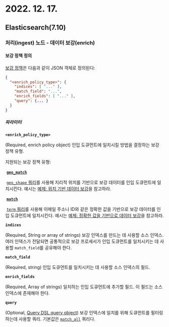 # 2022. 12. 17.

## Elasticsearch(7.10)

### 처리(ingest) 노드 - 데이터 보강(enrich)

#### 보강 정책 정의

[보강 정책][enrich-policy]은 다음과 같이 JSON 객체로 정의된다:

```json
{
  "<enrich_policy_type>": {
    "indices": [ "..." ],
    "match_field": "...",
    "enrich_fields": [ "..." ],
    "query": {... }
  }
}
```

##### 파라미터

**`<enrich_policy_type>`**

(Required, enrich policy object) 인입 도큐먼트에 일치시킬 방법을 결정하는 보강 정책 유형.

지원되는 보강 정책 유형:

​	**[`geo_match`](https://www.elastic.co/guide/en/elasticsearch/reference/7.10/geo-match-enrich-policy-type.html)**

​		[`geo_shape` 쿼리](https://www.elastic.co/guide/en/elasticsearch/reference/7.10/query-dsl-geo-shape-query.html)를 사용해 지리적 위치를 기반으로 보강 데이터를 인입 도큐먼트에 일치시킨다. 예시는 [예제: 위치 기반 데이터 보강](https://www.elastic.co/guide/en/elasticsearch/reference/7.10/geo-match-enrich-policy-type.html)을 참고하라.

​	**[`match`](https://www.elastic.co/guide/en/elasticsearch/reference/7.10/match-enrich-policy-type.html)**

​		[`term` 쿼리](https://www.elastic.co/guide/en/elasticsearch/reference/7.10/query-dsl-term-query.html)를 사용해 이메일 주소나 ID와 같은 정확한 값을 기반으로 보강 데이터를 인입 도큐먼트에 일치시킨다. 예시는 [예제: 정확한 값을 기반으로 데이터 보강](https://www.elastic.co/guide/en/elasticsearch/reference/7.10/match-enrich-policy-type.html)을 참고하라.

**`indices`**

(Required, String or array of strings) 보강 인덱스를 만드는 데 사용할 소스 인덱스. 여러 인덱스가 전달되면 공통적으로 보강 프로세서가 인입 도큐먼트를 일치시키는 데 사용할 `match_field`를 공유해야 한다.

**`match_field`**

(Required, string) 인입 도큐먼트를 일치시키는 데 사용할 소스 인덱스의 필드.

**`enrich_fields`**

(Required, Array of strings) 일치하는 인입 도큐먼트에 추가할 필드. 이 필드는 소스 인덱스에 존재해야 한다.

**`query`**

(Optional, [Query DSL query object](https://www.elastic.co/guide/en/elasticsearch/reference/7.10/query-dsl.html)) 보강 인덱스에 일치를 위해 도큐먼트를 필터링하는데 사용할 쿼리. 기본값은 [`match_all`](https://www.elastic.co/guide/en/elasticsearch/reference/7.10/query-dsl-match-all-query.html) 쿼리다.



[enrich-policy]: https://www.elastic.co/guide/en/elasticsearch/reference/7.10/ingest-enriching-data.html#enrich-policy